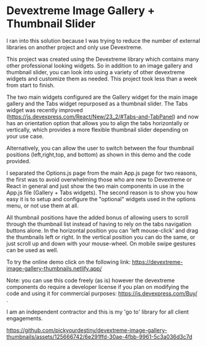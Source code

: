 # Devextreme Image Gallery + Thumbnail Slider

I ran into this solution because I was trying to reduce the number of external libraries on another project and only use Devextreme.

This project was created using the Devextreme library which contains many other professional looking widgets. So in addition to an image gallery and thumbnail slider, you can look into using a variety of other devextreme widgets and customize them as needed. This project took less than a week from start to finish.

The two main widgets configured are the Gallery widget for the main image gallery and the Tabs widget repurposed as a thumbnail slider. The Tabs widget was recently improved (https://js.devexpress.com/React/New/23_2/#Tabs-and-TabPanel) and now has an orientation option that allows you to align the tabs horizontally or vertically, which provides a more flexible thumbnail slider depending on your use case.

Alternatively, you can allow the user to switch between the four thumbnail positions (left,right,top, and bottom) as shown in this demo and the code provided.

I separated the Options.js page from the main App.js page for two reasons, the first was to avoid overwhelming those who are new to Devextreme or React in general and just show the two main components in use in the App.js file (Gallery + Tabs widgets). The second reason is to show you how easy it is to setup and configure the "optional" widgets used in the options menu, or not use them at all.

All thumbnail positions have the added bonus of allowing users to scroll through the thumbnail list instead of having to rely on the tabs navigation buttons alone. In the horizontal position you can 'left mouse-click' and drag the thumbnails left or right. In the vertical position you can do the same, or just scroll up and down with your mouse-wheel. On mobile swipe gestures can be used as well.

To try the online demo click on the following link: https://devextreme-image-gallery-thumbnails.netlify.app/

Note: you can use this code freely (as is) however the devextreme components do require a developer license if you plan on modifying the code and using it for commercial purposes: https://js.devexpress.com/Buy/ .

I am an independent contractor and this is my 'go to' library for all client engagements.

https://github.com/pickyourdestiny/devextreme-image-gallery-thumbnails/assets/125666742/6e291ffd-30ae-4fbb-9961-5c3a036d3c7d
